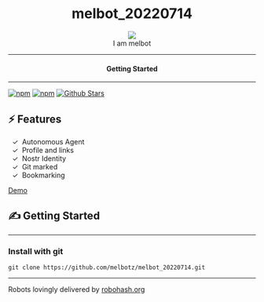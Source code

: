 <div align="center">
  <h1>melbot_20220714</h1>
   
  <img src="https://robohash.org/gitmark:01be934fcebf5a1d81f47607af5d9f6080cc2401a4ca1d23c830e95d3caa6f27:0">  
</div>

<div align="center">  
I am melbot
</div>

---

<div align="center">
<h4>Getting Started</h4>
</div>
  
---
  

[![npm](https://img.shields.io/npm/v/melbot_20220714)](https://npmjs.com/package/melbot_20220714)
[![npm](https://img.shields.io/npm/dw/melbot_20220714.svg)](https://npmjs.com/package/melbot_20220714)
[![Github Stars](https://img.shields.io/github/stars/melbotz/melbot_20220714.svg)](https://github.com/melbotz/melbot_20220714/)

## ⚡️ Features

&nbsp;&nbsp;✓&nbsp; Autonomous Agent  
&nbsp;&nbsp;✓&nbsp; Profile and links  
&nbsp;&nbsp;✓&nbsp; Nostr Identity  
&nbsp;&nbsp;✓&nbsp; Git marked  
&nbsp;&nbsp;✓&nbsp; Bookmarking  

[Demo](https://melbotz.github.io/melbot_20220714/)

## ✍️ Getting Started

---

### Install with git

```
git clone https://github.com/melbotz/melbot_20220714.git
```

---

Robots lovingly delivered by [robohash.org](https://robohash.org/)